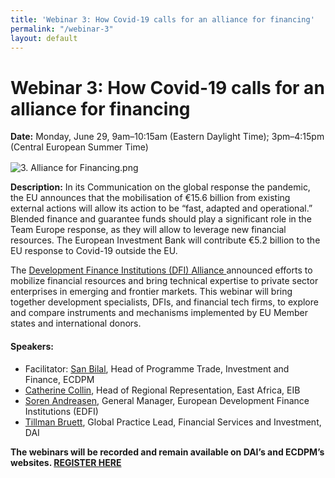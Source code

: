 ```yaml
---
title: 'Webinar 3: How Covid-19 calls for an alliance for financing'
permalink: "/webinar-3"
layout: default
---
```


# Webinar 3: How Covid-19 calls for an alliance for financing

<div><span style="display: block; margin-bottom: 1rem;"><strong>Date:</strong> Monday, June 29, 9am–10:15am (Eastern Daylight Time); 3pm–4:15pm (Central European Summer Time)  </span></div>

![3. Alliance for Financing.png](/uploads/3.%20Alliance%20for%20Financing.png)

**Description:** In its Communication on the global response the pandemic, the EU announces that the mobilisation of €15.6 billion from existing external actions will allow its action to be “fast, adapted and operational.” Blended finance and guarantee funds should play a significant role in the Team Europe response, as they will allow to leverage new financial resources. The European Investment Bank will contribute €5.2 billion to the EU response to Covid-19 outside the EU.

The [Development Finance Institutions (DFI) Alliance ](https://www.dfc.gov/media/opic-press-releases/opic-signs-mou-establishing-dfi-alliance-key-allies) announced efforts to mobilize financial resources and bring technical expertise to private sector enterprises in emerging and frontier markets. This webinar will bring together development specialists, DFIs, and financial tech firms, to explore and compare instruments and mechanisms implemented by EU Member states and international donors.

#### Speakers:

* Facilitator: [San Bilal](https://ecdpm.org/people/sanbilal/), Head of Programme Trade, Investment and Finance, ECDPM
* [Catherine Collin](https://www.linkedin.com/in/catherine-collin-9a2a361a/?originalSubdomain=ke), Head of Regional Representation, East Africa, EIB
* [Soren Andreasen](https://www.linkedin.com/in/s%C3%B8ren-peter-andreasen-86b153/), General Manager, European Development Finance Institutions (EDFI)
* [Tillman Bruett](https://www.dai.com/who-we-are/our-team/till-bruett), Global Practice Lead, Financial Services and Investment, DAI

<strong>The webinars will be recorded and remain available on DAI’s and ECDPM’s websites. <a href="https://docs.google.com/forms/d/e/1FAIpQLSfOdqi6h0aCwizEHZdZIVIOX_JsVFS0pzJjbTj8E5982rjJNw/viewform">REGISTER HERE</a></strong>